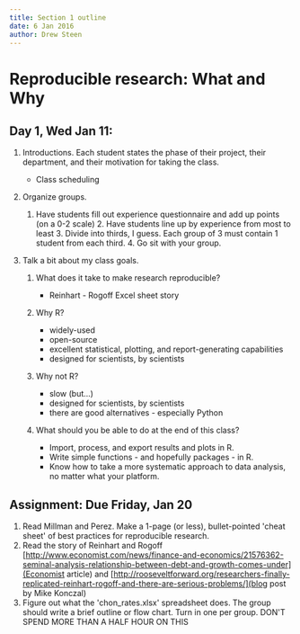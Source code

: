 ```yaml
---
title: Section 1 outline
date: 6 Jan 2016
author: Drew Steen
---
```


# Reproducible research: What and Why

## Day 1, Wed Jan 11:

1. Introductions. Each student states the phase of their project, their department, and their motivation for taking the class.
     * Class scheduling

2. Organize groups. 
    1. Have students fill out experience questionnaire and add up points (on a 0-2 scale) 
        2. Have students line up by experience from most to least
        3. Divide into thirds, I guess. Each group of 3 must contain 1 student from each third.
        4. Go sit with your group. 

3. Talk a bit about my class goals.
     1. What does it take to make research reproducible?
        * Reinhart - Rogoff Excel sheet story

    2. Why R? 
        * widely-used
        * open-source
        * excellent statistical, plotting, and report-generating capabilities
        * designed for scientists, by scientists

    3. Why not R?
        * slow (but...)
        * designed for scientists, by scientists
        * there are good alternatives - especially Python

    4. What should you be able to do at the end of this class?
        * Import, process, and export results and plots in R.
        * Write simple functions - and hopefully packages - in R.
        * Know how to take a more systematic approach to data analysis, no matter what your platform. 

## Assignment: Due Friday, Jan 20
1. Read Millman and Perez. Make a 1-page (or less), bullet-pointed 'cheat sheet' of best practices for reproducible research. 
2. Read the story of Reinhart and Rogoff [http://www.economist.com/news/finance-and-economics/21576362-seminal-analysis-relationship-between-debt-and-growth-comes-under](Economist article) and [http://rooseveltforward.org/researchers-finally-replicated-reinhart-rogoff-and-there-are-serious-problems/](blog post by Mike Konczal)
3. Figure out what the 'chon_rates.xlsx' spreadsheet does. The group should write a brief outline or flow chart. Turn in one per group. DON'T SPEND MORE THAN A HALF HOUR ON THIS
